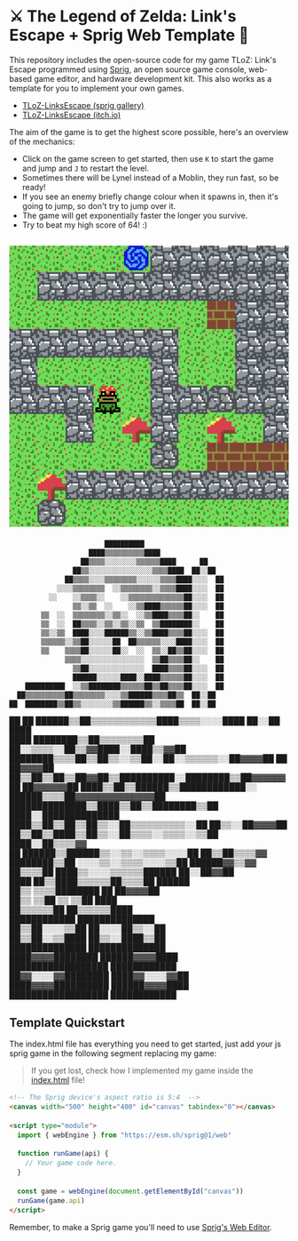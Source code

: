 # ⚔️ The Legend of Zelda: Link's Escape + Sprig Web Template 👾

This repository includes the open-source code for my game TLoZ: Link's Escape programmed using [Sprig](https://github.com/hackclub/sprig/), an open source game console, web-based game editor, and hardware development kit. This also works as a template for you to implement your own games.

- [TLoZ-LinksEscape (sprig gallery)](https://sprig.hackclub.com/gallery/fungi-frog-maze)
- [TLoZ-LinksEscape (itch.io)](https://itzhex.itch.io/the-legend-of-zelda-links-escape)

The aim of the game is to get the highest score possible, here's an overview of the mechanics:

- Click on the game screen to get started, then use ``K`` to start the game and jump and ``J`` to restart the level. 
- Sometimes there will be Lynel instead of a Moblin, they run fast, so be ready!
- If you see an enemy briefly change colour when it spawns in, then it's going to jump, so don't try to jump over it.
- The game will get exponentially faster the longer you survive.
- Try to beat my high score of 64! :)

![](assets/fungi-frog-maze.png)
----------------------------------------------------------------------
                            ██████████                          
                        ████▒▒▒▒▒▒▒▒▒▒████                      
                      ██▒▒▒▒░░░░░░░░▒▒▒▒▒▒████      ██          
                    ██▒▒░░░░░░░░░░░░░░░░▒▒▒▒████  ██░░██        
                  ██▒▒▒▒░░░░▒▒▒▒▒▒▒▒░░░░░░▒▒▒▒████░░░░  ██      
                ░░░░▒▒▒▒▒▒▒▒  ░░▒▒▒▒▒▒▒▒░░▒▒▒▒████░░░░  ██      
              ░░    ░░▒▒▒▒░░    ░░▒▒▒▒▒▒▒▒▒▒▒▒▒▒██░░░░  ██      
                    ▒▒░░▒▒  ░░    ░░▒▒████▒▒▒▒▒▒██░░░░  ██      
            ▒▒  ░░  ▒▒▒▒▒▒▒▒░░▒▒░░  ░░▒▒████▒▒▒▒██░░    ██      
            ▒▒  ░░  ██▒▒▒▒░░▒▒░░▒▒░░▒▒  ▒▒████████░░    ██      
            ▒▒░░▒▒  ████░░░░██████▒▒░░▒▒████▒▒▒▒██░░░░  ██      
            ▒▒▒▒▒▒░░▒▒██░░░░░░██  ██▒▒▒▒▒▒░░░░████░░░░  ██      
            ▒▒    ▒▒▒▒██░░░░░░██░░  ░░  ▒▒░░██▒▒██░░░░  ██      
                  ▒▒▒▒░░░░░░░░░░░░░░░░  ▒▒██▒▒▒▒██░░    ██      
                    ▒▒██░░░░░░░░░░░░░░  ████▒▒▒▒██░░░░  ██      
                    ██████░░░░░░████░░████▒▒▒▒▒▒██░░░░  ██      
        ██████████  ░░▒▒████████▒▒▒▒▒▒██▒▒██▒▒▒▒██░░░░  ██      
      ██▒▒▒▒▒▒▒▒▒▒██▒▒▒▒▒▒▒▒░░░░▒▒██████▒▒▒▒██▒▒  ██░░██        
    ██  ████████▒▒██▒▒░░░░░░░░▒▒██████▒▒░░▒▒▒▒██  ██░░██        
  ██  ██  ██████▒▒██▒▒▒▒▒▒▒▒▒▒▒▒████▒▒▒▒░░░░████  ██░░██  ████  
  ████  ████████▒▒██▒▒▒▒▒▒▒▒██  ██░░▒▒▒▒░░██▒▒▓▓████░░████▒▒▓▓██
  ████████▒▒▒▒██▒▒██▒▒░░▒▒██░░██░░▒▒▒▒▒▒░░██▓▓▓▓██  ██  ██▓▓▓▓██
██▒▒██▒▒██▒▒██▓▓██▒▒██████████░░████████▒▒██▓▓▓▓▓▓██  ██▓▓▓▓▓▓██
████▒▒██▒▒██████▒▒████████████░░  ██████▒▒▒▒██▓▓▓▓▓▓▓▓▓▓▓▓▓▓██  
██████████████▒▒████▒▒██▒▒████████▒▒██  ████░░██████████████    
  ████▒▒██▒▒██▒▒██▒▒░░██▒▒▒▒▒▒▒▒▒▒░░██      ██▒▒░░██▓▓▓▓██      
  ██▒▒██▒▒████▒▒██▒▒░░██▒▒▒▒░░▒▒▒▒░░▒▒██    ████░░██▒▒▒▒▓▓      
    ██  ██████▒▒██████▒▒░░▒▒░░▒▒▒▒░░░░██      ██▒▒██▒▒▒▒▓▓      
    ████████▒▒██      ░░░░▒▒░░▒▒▒▒░░░░▒▒██    ██████▓▓▒▒▓▓      
      ██▒▒▒▒██      ████▒▒░░░░▒▒▒▒▒▒██████      ██░░██▓▓██      
        ████        ██▒▒████▒▒▒▒▒▒██▒▒▒▒██        ██████        
                  ██▒▒  ▒▒▒▒████████    ██        ██▓▓▓▓██      
                  ██▒▒  ▒▒██      ▒▒    ▒▒██        ████        
                  ██▒▒▒▒▒▒██      ██▒▒▒▒▒▒████                  
                ████████████      ██████████████                
              ██▒▒██░░░░▒▒██      ██░░░░██▒▒░░██                
              ██▒▒██░░▒▒████      ██▒▒░░████▒▒██                
              ██████████████        ██████████████              
            ████▓▓▓▓████████        ██████▓▓▓▓████              
        ██████████████████            ████████████              
        ██▓▓░░░░▓▓████████            ████▓▓░░░░▓▓██            
        ████▓▓▓▓██████████            ██████▓▓▓▓████            
        ██████████████████              ████████████            
        

## Template Quickstart 

The index.html file has everything you need to get started, just add your js sprig game in the following segment replacing my game:
> If you get lost, check how I implemented my game inside the [index.html](https://github.com/jzaleta/sprig-web-template/blob/main/fungi-frog-maze/index.html) file!

```html
<!-- The Sprig device's aspect ratio is 5:4  -->
<canvas width="500" height="400" id="canvas" tabindex="0"></canvas>

<script type="module">
  import { webEngine } from "https://esm.sh/sprig@1/web"

  function runGame(api) {
    // Your game code here.
  }

  const game = webEngine(document.getElementById("canvas"))
  runGame(game.api)
</script>
```
Remember, to make a Sprig game you'll need to use [Sprig's Web Editor](https://sprig.hackclub.com/~/new).
